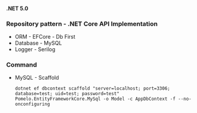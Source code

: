 #### .NET 5.0

### Repository pattern - .NET Core API Implementation

* ORM - EFCore - Db First
* Database - MySQL 
* Logger - Serilog

### Command
* MySQL - Scaffold

      dotnet ef dbcontext scaffold "server=localhost; port=3306; database=test; uid=test; password=test" Pomelo.EntityFrameworkCore.MySql -o Model -c AppDbContext -f --no-onconfiguring



